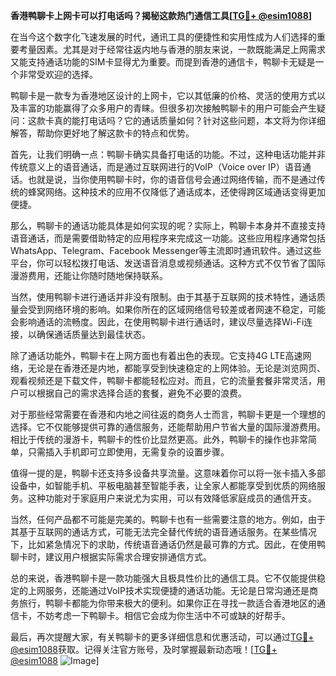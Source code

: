 **香港鸭聊卡上网卡可以打电话吗？揭秘这款热门通信工具[[TG💪+ @esim1088](https://t.me/s/esim1088)]**

在当今这个数字化飞速发展的时代，通讯工具的便捷性和实用性成为人们选择的重要考量因素。尤其是对于经常往返内地与香港的朋友来说，一款既能满足上网需求又能支持通话功能的SIM卡显得尤为重要。而提到香港的通信卡，鸭聊卡无疑是一个非常受欢迎的选择。

鸭聊卡是一款专为香港地区设计的上网卡，它以其低廉的价格、灵活的使用方式以及丰富的功能赢得了众多用户的青睐。但很多初次接触鸭聊卡的用户可能会产生疑问：这款卡真的能打电话吗？它的通话质量如何？针对这些问题，本文将为你详细解答，帮助你更好地了解这款卡的特点和优势。

首先，让我们明确一点：鸭聊卡确实具备打电话的功能。不过，这种电话功能并非传统意义上的语音通话，而是通过互联网进行的VoIP（Voice over IP）语音通话。也就是说，当你使用鸭聊卡时，你的语音信号会通过网络传输，而不是通过传统的蜂窝网络。这种技术的应用不仅降低了通话成本，还使得跨区域通话变得更加便捷。

那么，鸭聊卡的通话功能具体是如何实现的呢？实际上，鸭聊卡本身并不直接支持语音通话，而是需要借助特定的应用程序来完成这一功能。这些应用程序通常包括WhatsApp、Telegram、Facebook Messenger等主流即时通讯软件。通过这些平台，你可以轻松拨打电话、发送语音消息或视频通话。这种方式不仅节省了国际漫游费用，还能让你随时随地保持联系。

当然，使用鸭聊卡进行通话并非没有限制。由于其基于互联网的技术特性，通话质量会受到网络环境的影响。如果你所在的区域网络信号较差或者网速不稳定，可能会影响通话的流畅度。因此，在使用鸭聊卡进行通话时，建议尽量选择Wi-Fi连接，以确保通话质量达到最佳状态。

除了通话功能外，鸭聊卡在上网方面也有着出色的表现。它支持4G LTE高速网络，无论是在香港还是内地，都能享受到快速稳定的上网体验。无论是浏览网页、观看视频还是下载文件，鸭聊卡都能轻松应对。而且，它的流量套餐非常灵活，用户可以根据自己的需求选择合适的套餐，避免不必要的浪费。

对于那些经常需要在香港和内地之间往返的商务人士而言，鸭聊卡更是一个理想的选择。它不仅能够提供可靠的通信服务，还能帮助用户节省大量的国际漫游费用。相比于传统的漫游卡，鸭聊卡的性价比显然更高。此外，鸭聊卡的操作也非常简单，只需插入手机即可立即使用，无需复杂的设置步骤。

值得一提的是，鸭聊卡还支持多设备共享流量。这意味着你可以将一张卡插入多部设备中，如智能手机、平板电脑甚至智能手表，让全家人都能享受到优质的网络服务。这种功能对于家庭用户来说尤为实用，可以有效降低家庭成员的通信开支。

当然，任何产品都不可能是完美的。鸭聊卡也有一些需要注意的地方。例如，由于其基于互联网的通话方式，可能无法完全替代传统的语音通话服务。在某些情况下，比如紧急情况下的求助，传统语音通话仍然是最可靠的方式。因此，在使用鸭聊卡时，建议用户根据实际需求合理安排通信方式。

总的来说，香港鸭聊卡是一款功能强大且极具性价比的通信工具。它不仅能提供稳定的上网服务，还能通过VoIP技术实现便捷的通话功能。无论是日常沟通还是商务旅行，鸭聊卡都能为你带来极大的便利。如果你正在寻找一款适合香港地区的通信卡，不妨考虑一下鸭聊卡。相信它会成为你生活中不可或缺的好帮手。

最后，再次提醒大家，有关鸭聊卡的更多详细信息和优惠活动，可以通过[TG💪+ @esim1088](https://t.me/s/esim1088)获取。记得关注官方账号，及时掌握最新动态哦！[[TG💪+ @esim1088](https://t.me/s/esim1088) ![Image](https://i.postimg.cc/4NQfJmqS/Snipaste-2025-05-13-00-14-12.png)]